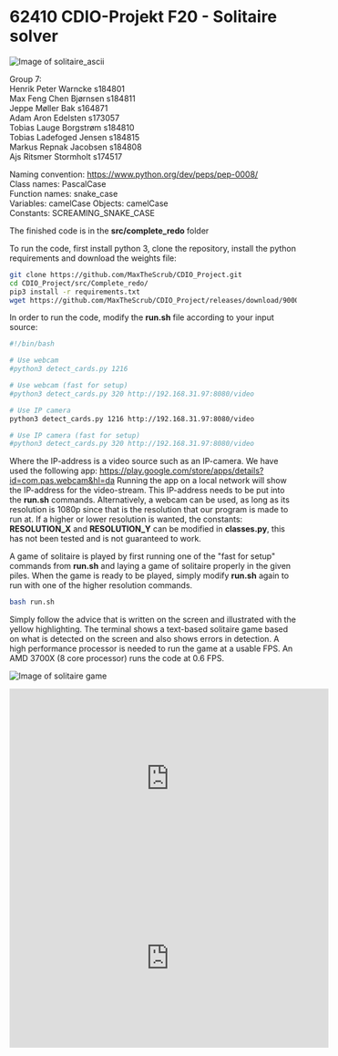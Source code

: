 # 62410 CDIO-Projekt F20 - Solitaire solver

![Image of solitaire_ascii](https://raw.githubusercontent.com/MaxTheScrub/CDIO_Project/master/src/Complete_redo/solitaire_ascii.png)


Group 7:                                    
Henrik Peter Warncke s184801                
Max Feng Chen Bjørnsen s184811              
Jeppe Møller Bak s164871                    
Adam Aron Edelsten s173057                 
Tobias Lauge Borgstrøm s184810              
Tobias Ladefoged Jensen s184815             
Markus Repnak Jacobsen s184808              
Ajs Ritsmer Stormholt s174517               

Naming convention: https://www.python.org/dev/peps/pep-0008/                       
Class names: PascalCase                         
Function names: snake_case                       
Variables: camelCase
Objects: camelCase                        
Constants: SCREAMING_SNAKE_CASE 

The finished code is in the **src/complete_redo** folder

To run the code, first install python 3, clone the repository, install the python requirements and download the weights file:
```bash
git clone https://github.com/MaxTheScrub/CDIO_Project.git
cd CDIO_Project/src/Complete_redo/
pip3 install -r requirements.txt
wget https://github.com/MaxTheScrub/CDIO_Project/releases/download/90000/yolocards_90000.weights
```

In order to run the code, modify the **run.sh** file according to your input source:
```bash
#!/bin/bash

# Use webcam
#python3 detect_cards.py 1216

# Use webcam (fast for setup)
#python3 detect_cards.py 320 http://192.168.31.97:8080/video

# Use IP camera
python3 detect_cards.py 1216 http://192.168.31.97:8080/video

# Use IP camera (fast for setup)
#python3 detect_cards.py 320 http://192.168.31.97:8080/video
```
Where the IP-address is a video source such as an IP-camera. We have used the following app: https://play.google.com/store/apps/details?id=com.pas.webcam&hl=da
Running the app on a local network will show the IP-address for the video-stream. This IP-address  needs to be put into the **run.sh** commands. Alternatively, a webcam can be used, as long as its resolution is 1080p since that is the resolution that our program is made to run at. If a higher or lower resolution is wanted, the constants: **RESOLUTION_X** and **RESOLUTION_Y** can be modified in **classes.py**, this has not been tested and is not guaranteed to work.

A game of solitaire is played by first running one of the "fast for setup" commands from **run.sh** and laying a game of solitaire properly in the given piles. When the game is ready to be played, simply modify **run.sh** again to run with one of the higher resolution commands.
```bash
bash run.sh
```
Simply follow the advice that is written on the screen and illustrated with the yellow highlighting. The terminal shows a text-based solitaire game based on what is detected on the screen and also shows errors in detection. A high performance processor is needed to run the game at a usable FPS. An AMD 3700X (8 core processor) runs the code at 0.6 FPS.

![Image of solitaire game](https://raw.githubusercontent.com/MaxTheScrub/CDIO_Project/master/src/Complete_redo/CV%20Solitaire%20solver%20-%20Gruppe%207_screenshot_24.06.2020.png)


<iframe width="560" height="315" src="https://www.youtube.com/embed/8L-qnswyDxg" frameborder="0" allow="accelerometer; autoplay; encrypted-media; gyroscope; picture-in-picture" allowfullscreen></iframe>

<iframe width="560" height="315"
src="https://www.youtube.com/embed/videoseries?list=PLx0sYbCqOb8TBPRdmBHs5Iftvv9TPboYG"
frameborder="0" allow="autoplay; encrypted-media" allowfullscreen></iframe>
